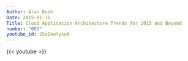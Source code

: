 ```yaml
---
Author: Alan Bush
Date: 2015-01-15
Title: Cloud Application Architecture Trends for 2015 and Beyond
number: "083"
youtube_id: 2SvEewYysuA
---
```


{{< youtube >}}
